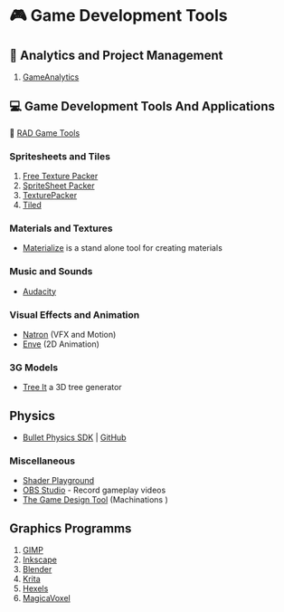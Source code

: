 # :video_game: Game Development Tools

## :closed_book: Analytics and Project Management

1. [GameAnalytics](https://gameanalytics.com/)

## :computer: Game Development Tools And Applications

:link: [RAD Game Tools](http://www.radgametools.com/)

### Spritesheets and Tiles

1. [Free Texture Packer](http://free-tex-packer.com/)
2. [SpriteSheet Packer](http://amakaseev.github.io/sprite-sheet-packer/)
3. [TexturePacker](https://www.codeandweb.com/texturepacker)
4. [Tiled](https://www.mapeditor.org/)

### Materials and Textures

- [Materialize](http://www.boundingboxsoftware.com/materialize/index.php) is a stand alone tool for creating materials

### Music and Sounds

- [Audacity](https://www.audacityteam.org/)

### Visual Effects and Animation

- [Natron](https://natrongithub.github.io/) (VFX and Motion)
- [Enve](https://maurycyliebner.github.io/) (2D Animation)

### 3G Models

- [Tree It](https://www.evolved-software.com/treeit/treeit) a 3D tree generator

## Physics

- [Bullet Physics SDK](https://pybullet.org/wordpress/) | [GitHub](https://github.com/bulletphysics/bullet3)

### Miscellaneous

- [Shader Playground](http://shader-playground.timjones.io/)
- [OBS Studio](https://obsproject.com/) - Record gameplay videos
- [The Game Design Tool](https://machinations.io/) (Machinations )

## Graphics Programms

1. [GIMP](https://www.gimp.org/)
2. [Inkscape](https://inkscape.org/)
3. [Blender](https://www.blender.org/)
4. [Krita](https://krita.org/en/)
5. [Hexels](https://marmoset.co/hexels/)
6. [MagicaVoxel](https://ephtracy.github.io/)
